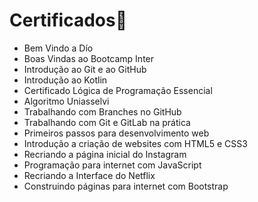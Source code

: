 # Certificados:bookmark_tabs:

- Bem Vindo a Dío
- Boas Vindas ao Bootcamp Inter
- Introdução ao Git e ao GitHub
- Introdução ao Kotlin
- Certificado Lógica de Programação Essencial
- Algoritmo Uniasselvi
- Trabalhando com Branches no GitHub
- Trabalhando com Git e GitLab na prática
- Primeiros passos para desenvolvimento web
- Introdução a criação de websites com HTML5 e CSS3
- Recriando a página inicial do Instagram
- Programação para internet com JavaScript
- Recriando a Interface do Netflix
- Construindo páginas para internet com Bootstrap